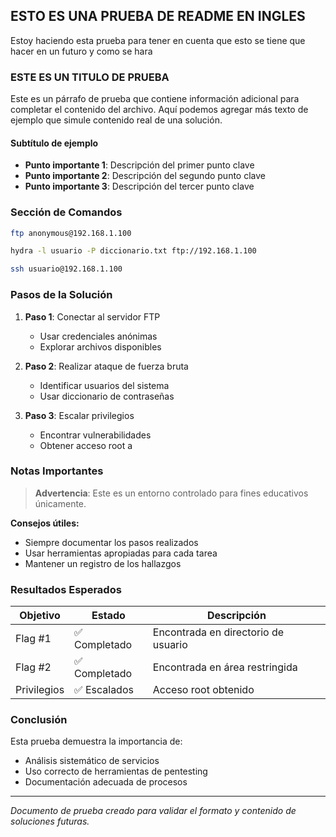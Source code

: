 ## ESTO ES UNA PRUEBA DE README EN INGLES

Estoy haciendo esta prueba para tener en cuenta que esto se tiene que hacer en un futuro y como se hara

### ESTE ES UN TITULO DE PRUEBA

Este es un párrafo de prueba que contiene información adicional para completar el contenido del archivo. Aquí podemos agregar más texto de ejemplo que simule contenido real de una solución.

#### Subtítulo de ejemplo

- **Punto importante 1**: Descripción del primer punto clave
- **Punto importante 2**: Descripción del segundo punto clave  
- **Punto importante 3**: Descripción del tercer punto clave

### Sección de Comandos

```bash
ftp anonymous@192.168.1.100

hydra -l usuario -P diccionario.txt ftp://192.168.1.100

ssh usuario@192.168.1.100
```

### Pasos de la Solución

1. **Paso 1**: Conectar al servidor FTP
   - Usar credenciales anónimas
   - Explorar archivos disponibles

2. **Paso 2**: Realizar ataque de fuerza bruta
   - Identificar usuarios del sistema
   - Usar diccionario de contraseñas

3. **Paso 3**: Escalar privilegios
   - Encontrar vulnerabilidades
   - Obtener acceso root a

### Notas Importantes

> **Advertencia**: Este es un entorno controlado para fines educativos únicamente.

**Consejos útiles:**
- Siempre documentar los pasos realizados
- Usar herramientas apropiadas para cada tarea
- Mantener un registro de los hallazgos

### Resultados Esperados

| Objetivo | Estado | Descripción |
|----------|--------|-------------|
| Flag #1 | ✅ Completado | Encontrada en directorio de usuario |
| Flag #2 | ✅ Completado | Encontrada en área restringida |
| Privilegios | ✅ Escalados | Acceso root obtenido |

### Conclusión

Esta prueba demuestra la importancia de:
- Análisis sistemático de servicios
- Uso correcto de herramientas de pentesting
- Documentación adecuada de procesos

---

*Documento de prueba creado para validar el formato y contenido de soluciones futuras.*

